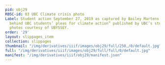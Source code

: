 ```yaml
---
pid: obj29
RBSC-id: 03 UBC Climate crisis photo
Label: Student action September 27, 2019 as captured by Bailey Martens in “The stories
  behind UBC students’ pleas for climate action” published by UBC’s student newspaper;
  photos courtesy of UBYSSEY.
order: '29'
layout: slippages_item
collection: slippages
thumbnail: "/img/derivatives/iiif/images/obj29/full/250,/0/default.jpg"
full: "/img/derivatives/iiif/images/obj29/full/full/0/default.jpg"
manifest: "/img/derivatives/iiif/obj29/manifest.json"
---
```


